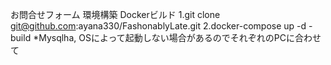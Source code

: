 お問合せフォーム
環境構築
Dockerビルド
1.git clone git@github.com:ayana330/FashonablyLate.git
2.docker-compose up -d -build
*Mysqlha,
OSによって起動しない場合があるのでそれぞれのPCに合わせて
